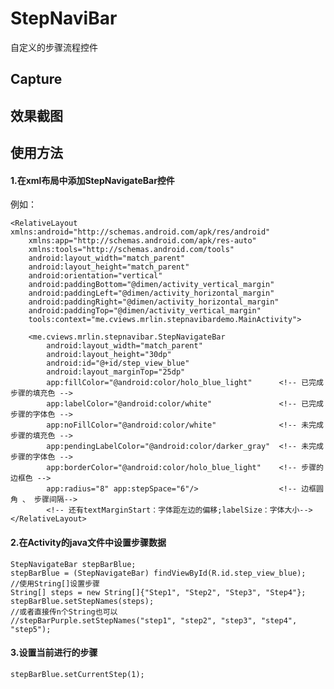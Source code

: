 # StepNaviBar
自定义的步骤流程控件

## Capture
## 效果截图


## 使用方法
#### 1.在xml布局中添加StepNavigateBar控件
例如：

    <RelativeLayout xmlns:android="http://schemas.android.com/apk/res/android"
        xmlns:app="http://schemas.android.com/apk/res-auto"
        xmlns:tools="http://schemas.android.com/tools"
        android:layout_width="match_parent"
        android:layout_height="match_parent"
        android:orientation="vertical"
        android:paddingBottom="@dimen/activity_vertical_margin"
        android:paddingLeft="@dimen/activity_horizontal_margin"
        android:paddingRight="@dimen/activity_horizontal_margin"
        android:paddingTop="@dimen/activity_vertical_margin"
        tools:context="me.cviews.mrlin.stepnavibardemo.MainActivity">
    
        <me.cviews.mrlin.stepnavibar.StepNavigateBar
            android:layout_width="match_parent"
            android:layout_height="30dp"
            android:id="@+id/step_view_blue"
            android:layout_marginTop="25dp"
            app:fillColor="@android:color/holo_blue_light"      <!-- 已完成步骤的填充色 -->
            app:labelColor="@android:color/white"               <!-- 已完成步骤的字体色 -->
            app:noFillColor="@android:color/white"              <!-- 未完成步骤的填充色 -->
            app:pendingLabelColor="@android:color/darker_gray"  <!-- 未完成步骤的字体色 -->
            app:borderColor="@android:color/holo_blue_light"    <!-- 步骤的边框色 -->
            app:radius="8" app:stepSpace="6"/>                  <!-- 边框圆角 、 步骤间隔-->
            <!-- 还有textMarginStart：字体距左边的偏移;labelSize：字体大小--> 
    </RelativeLayout>
#### 2.在Activity的java文件中设置步骤数据

    StepNavigateBar stepBarBlue;
    stepBarBlue = (StepNavigateBar) findViewById(R.id.step_view_blue);
    //使用String[]设置步骤
    String[] steps = new String[]{"Step1", "Step2", "Step3", "Step4"};
    stepBarBlue.setStepNames(steps);
    //或者直接传n个String也可以
    //stepBarPurple.setStepNames("step1", "step2", "step3", "step4", "step5");
#### 3.设置当前进行的步骤

    stepBarBlue.setCurrentStep(1);

